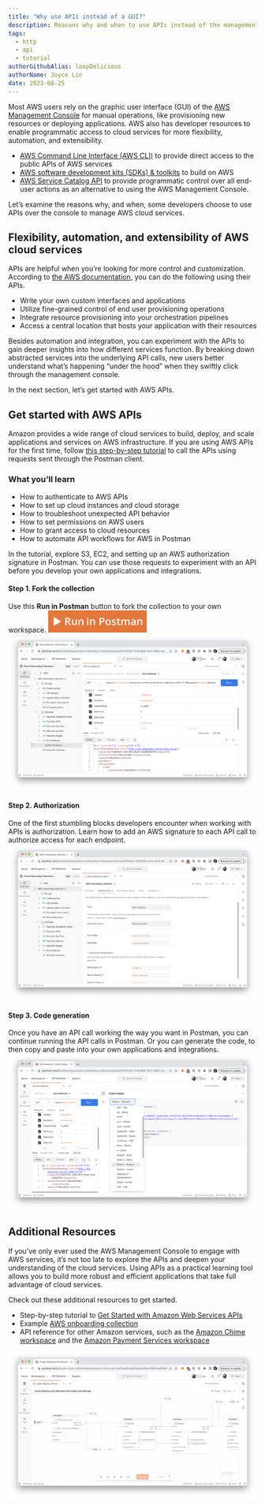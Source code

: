 ```yaml
---
title: "Why use APIs instead of a GUI?"
description: Reasons why and when to use APIs instead of the management console
tags:
  - http
  - api
  - tutorial
authorGithubAlias: loopDelicious
authorName: Joyce Lin
date: 2023-08-25
---
```


Most AWS users rely on the graphic user interface (GUI) of the [AWS Management Console](https://aws.amazon.com/console/) for manual operations, like provisioning new resources or deploying applications. AWS also has developer resources to enable programmatic access to cloud services for more flexibility, automation, and extensibility.

- [AWS Command Line Interface (AWS CLI)](https://aws.amazon.com/cli/) to provide direct access to the public APIs of AWS services
- [AWS software development kits (SDKs) & toolkits](https://aws.amazon.com/developer/tools/) to build on AWS
- [AWS Service Catalog API](https://docs.aws.amazon.com/servicecatalog/latest/dg/what-is-service-catalog.html) to provide programmatic control over all end-user actions as an alternative to using the AWS Management Console.

Let’s examine the reasons why, and when, some developers choose to use APIs over the console to manage AWS cloud services.

## Flexibility, automation, and extensibility of AWS cloud services

APIs are helpful when you’re looking for more control and customization. According to [the AWS documentation](https://docs.aws.amazon.com/servicecatalog/latest/dg/what-is-service-catalog.html), you can do the following using their APIs.

- Write your own custom interfaces and applications
- Utilize fine-grained control of end user provisioning operations
- Integrate resource provisioning into your orchestration pipelines
- Access a central location that hosts your application with their resources

Besides automation and integration, you can experiment with the APIs to gain deeper insights into how different services function. By breaking down abstracted services into the underlying API calls, new users better understand what’s happening “under the hood” when they swiftly click through the management console. 

In the next section, let’s get started with AWS APIs.

## Get started with AWS APIs

Amazon provides a wide range of cloud services to build, deploy, and scale applications and services on AWS infrastructure. If you are using AWS APIs for the first time, follow [this step-by-step tutorial](https://quickstarts.postman.com/guide/aws/index.html?index=..%2F..index#0) to call the APIs using requests sent through the Postman client. 

### What you’ll learn
- How to authenticate to AWS APIs
- How to set up cloud instances and cloud storage
- How to troubleshoot unexpected API behavior
- How to set permissions on AWS users
- How to grant access to cloud resources
- How to automate API workflows for AWS in Postman

In the tutorial, explore S3, EC2, and setting up an AWS authorization signature in Postman. You can use those requests to experiment with an API before you develop your own applications and integrations. 

#### Step 1. Fork the collection 

Use this **Run in Postman** button to fork the collection to your own workspace.
    <a href="https://god.gw.postman.com/run-collection/13191452-92632f93-a0c2-42f3-847e-ff7ffdfe688b?action=collection%2Ffork&source=rip_markdown&collection-url=entityId%3D13191452-92632f93-a0c2-42f3-847e-ff7ffdfe688b%26entityType%3Dcollection%26workspaceId%3D0a0d015d-e451-49cd-87fe-e3772ddae97a"><img src="images/button.jpg" width="200"></a>
    ![Fork the example collection to your own workspace to get started with S3, EC2, and set up an AWS authorization signature in Postman](images/instances.png)

#### Step 2. Authorization 

One of the first stumbling blocks developers encounter when working with APIs is authorization. Learn how to add an AWS signature to each API call to authorize access for each endpoint.
    ![Include an AWS signature with each API call to authorize access to each endpoint](images/auth.png)

#### Step 3. Code generation 

Once you have an API call working the way you want in Postman, you can continue running the API calls in Postman. Or you can generate the code, to then copy and paste into your own applications and integrations.
    ![Generate client-side code to paste into your own applications and integrations](images/codegen.png)

## Additional Resources

If you’ve only ever used the AWS Management Console to engage with AWS services, it’s not too late to explore the APIs and deepen your understanding of the cloud services. Using APIs as a practical learning tool allows you to build more robust and efficient applications that take full advantage of cloud services.

Check out these additional resources to get started.

- Step-by-step tutorial to [Get Started with Amazon Web Services APIs](https://quickstarts.postman.com/guide/aws/index.html?index=..%2F..index#0) 
- Example [AWS onboarding collection](https://www.postman.com/devrel/workspace/cloud-onboarding-collections/collection/13191452-92632f93-a0c2-42f3-847e-ff7ffdfe688b)
- API reference for other Amazon services, such as the [Amazon Chime workspace](https://www.postman.com/amazon-chime-sdk/workspace/amazon-chime-sdk-meetings/overview) and the [Amazon Payment Services workspace](https://www.postman.com/aps-intg-team/workspace/aps-api-workspace/overview)

![Fork an example low-code Postman Flow to try out the Amazon Chime APIs](images/chime.png)

